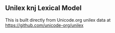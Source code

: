 Unilex knj Lexical Model
----------------------

This is built directly from Unicode.org unilex data at
https://github.com/unicode-org/unilex
